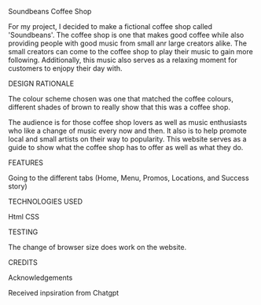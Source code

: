 Soundbeans Coffee Shop

For my project, I decided to make a fictional coffee shop called 'Soundbeans'. The coffee shop is one that makes good coffee while also providing people with good music from small anr large creators alike. The small creators can come to the coffee shop to play their music to gain more following. Additionally, this music also serves as a relaxing moment for customers to enjopy their day with.

DESIGN RATIONALE

The colour scheme chosen was one that matched the coffee colours, different shades of brown to really show that this was a coffee shop.

The audience is for those coffee shop lovers as well as music enthusiasts who like a change of music every now and then. It also is to help promote local and small artists on their way to popularity. This website serves as a guide to show what the coffee shop has to offer as well as what they do.

FEATURES

Going to the different tabs (Home, Menu, Promos, Locations, and Success story)


TECHNOLOGIES USED

Html
CSS

TESTING

The change of browser size does work on the website.

CREDITS

Acknowledgements

Received inpsiration from Chatgpt
